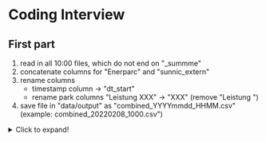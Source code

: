 # Coding Interview

## First part
1. read in all 10:00 files, which do not end on "_summme"
2. concatenate columns for "Enerparc" and "sunnic_extern"
3. rename columns
   * timestamp column -> "dt_start"
   * rename park columns "Leistung XXX" -> "XXX" (remove "Leistung ")
4. save file in "data/output" as "combined_YYYYmmdd_HHMM.csv" (example: combined_20220208_1000.csv")



<details>
  <summary>Click to expand!</summary>
  
## Second part

1. read in files for 10:30
2. prepare them in the same way as for 10:00
3. add new rows to existing combined file
</details>